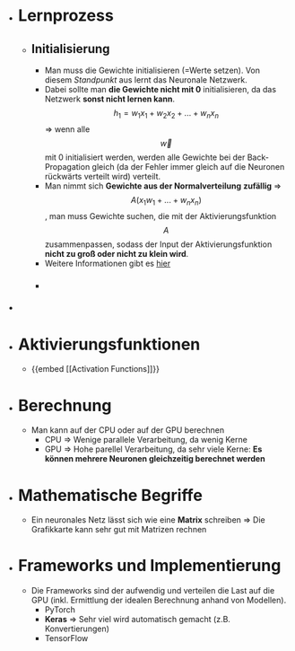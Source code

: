 - # Lernprozess
	- ## Initialisierung
		- Man muss die Gewichte initialisieren (=Werte setzen). Von diesem _Standpunkt_ aus lernt das Neuronale Netzwerk.
		- Dabei sollte man **die Gewichte nicht mit 0** initialisieren, da das Netzwerk **sonst nicht lernen kann**. $$h_1=w_1 x_1 + w_2 x_2 + ... + w_n x_n$$ => wenn alle $$\vec{w}$$ mit 0 initialisiert werden, werden alle Gewichte bei der Back-Propagation gleich (da der Fehler immer gleich auf die Neuronen rückwärts verteilt wird) verteilt.
		- Man nimmt sich **Gewichte aus der Normalverteilung** **zufällig** => $$A(x_1 w_1 + ... + w_n x_n)$$, man muss Gewichte suchen, die mit der Aktivierungsfunktion $$A$$ zusammenpassen, sodass der Input der Aktivierungsfunktion **nicht zu groß oder nicht zu klein wird**.
		- Weitere Informationen gibt es [hier](https://www.deeplearning.ai/ai-notes/initialization)
		- ###
-
- # Aktivierungsfunktionen
	- {{embed [[Activation Functions]]}}
- # Berechnung
	- Man kann auf der CPU oder auf der GPU berechnen
		- CPU => Wenige parallele Verarbeitung, da wenig Kerne
		- GPU => Hohe parellel Verarbeitung, da sehr viele Kerne: **Es können mehrere Neuronen gleichzeitig berechnet werden**
- # Mathematische Begriffe
	- Ein neuronales Netz lässt sich wie eine **Matrix** schreiben => Die Grafikkarte kann sehr gut mit Matrizen rechnen
- # Frameworks und Implementierung
	- Die Frameworks sind der aufwendig und verteilen die Last auf die GPU (inkl. Ermittlung der idealen Berechnung anhand von Modellen).
		- PyTorch
		- **Keras** => Sehr viel wird automatisch gemacht (z.B. Konvertierungen)
		- TensorFlow